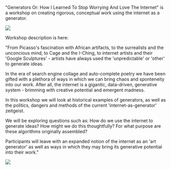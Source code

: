 "Generators Or: How I Learned To Stop Worrying And Love The Internet" is a workshop on creating rigorous, conceptual work using the internet as a generator.

![](http://samhains.com/assets/generators/1.png)

Workshop description is here:

"From Picasso's fascination with African artifacts, to the surrealists and the unconcious mind, to Cage and the I-Ching, to internet artists and their 'Google Sculptures' - artists have always used the 'unpredictable' or 'other' to generate ideas.

In the era of search engine collage and auto-complete poetry we have been gifted with a plethora of ways in which we can bring chaos and sponteneity into our work. After all, the internet is a gigantic, data-driven, generative system - brimming with creative potential and emergent madness.

In this workshop we will look at historical examples of generators, as well as the politics, dangers and methods of the current 'internet-as-generator' zeitgeist.

We will be exploring questions such as: How do we use the internet to generate ideas? How might we do this thoughtfully? For what purpose are these algorithms originally assembled?

Participants will leave with an expanded notion of the internet as an 'art generator' as well as ways in which they may bring its generative potential into their work."

![](http://samhains.com/assets/generators/2.png)
